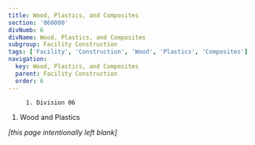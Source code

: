 ```yaml
---
title: Wood, Plastics, and Composites
section: '060000'
divNumb: 6
divName: Wood, Plastics, and Composites
subgroup: Facility Construction
tags: ['Facility', 'Construction', 'Wood', 'Plastics', 'Composites']
navigation:
  key: Wood, Plastics, and Composites
  parent: Facility Construction
  order: 6
---
```


         1. Division 06
   1. Wood and Plastics

*[this page intentionally left blank]*

